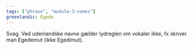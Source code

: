 ```yaml
---
tags: ["phrase", "module-3-names"]
greenlandic: Egede
---
```

Svag. Ved udenlandske navne gælder lydreglen om vokaler ikke, fx skriver man Egedemut (ikke Egedimut).